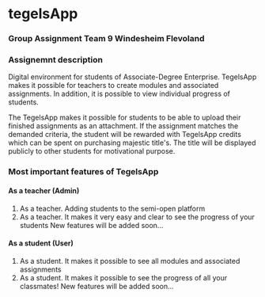 # tegelsApp

### Group Assignment Team 9 Windesheim Flevoland

### Assignemnt description
Digital environment for students of Associate-Degree Enterprise. TegelsApp makes it possible for teachers to create modules and associated assignments. In addition, it is possible to view individual progress of  students.

The TegelsApp makes it possible for students to be able to upload their finished assignments as an attachment. If the assignment matches the demanded criteria, the student will be rewarded with TegelsApp credits which can be spent on purchasing majestic title's. The title will be displayed publicly to other students for motivational purpose.

### Most important features of TegelsApp
#### As a teacher (Admin)
1) As a teacher. Adding students to the semi-open platform
2) As a teacher. It makes it very easy and clear to see the progress of your students
New features will be added soon... 

#### As a student (User)
1) As a student. It makes it possible to see all modules and associated assignments
2) As a student. It makes it possible to see the progress of all your classmates!
New features will be added soon... 

